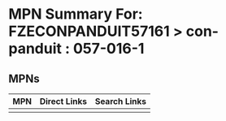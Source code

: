 



# MPN Summary For: FZECONPANDUIT57161 > con-panduit : 057-016-1

## MPNs
  

|MPN|Direct Links|Search Links|
| :--- | :--- | :--- |
||||
